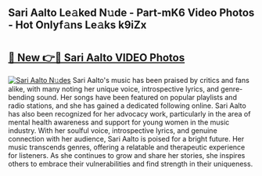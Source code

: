 ## Sari Aalto Le𝚊ked N𝚞de - Part-mK6 Video Photos - Hot Onlyf𝚊ns Le𝚊ks k9iZx

# <h2><a href="http://ac54499.deff.icu/?id=Sari+Aalto">🔗 New 👉🔴 Sari Aalto VIDEO Photos</a></h2>

[![Sari Aalto N𝚞des](https://i.imgur.com/rIISA9y.gif)](http://ac54499.deff.icu/?id=Sari+Aalto)
Sari Aalto's music has been praised by critics and fans alike, with many noting her unique voice, introspective lyrics, and genre-bending sound. Her songs have been featured on popular playlists and radio stations, and she has gained a dedicated following online. Sari Aalto has also been recognized for her advocacy work, particularly in the area of mental health awareness and support for young women in the music industry. With her soulful voice, introspective lyrics, and genuine connection with her audience, Sari Aalto is poised for a bright future. Her music transcends genres, offering a relatable and therapeutic experience for listeners. As she continues to grow and share her stories, she inspires others to embrace their vulnerabilities and find strength in their uniqueness.
